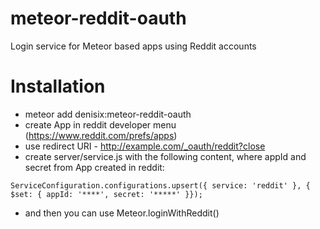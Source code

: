 # meteor-reddit-oauth
Login service for Meteor based apps using Reddit accounts

# Installation
* meteor add denisix:meteor-reddit-oauth
* create App in reddit developer menu (https://www.reddit.com/prefs/apps) 
* use redirect URI - http://example.com/_oauth/reddit?close
* create server/service.js with the following content, where appId and secret from App created in reddit:
```
ServiceConfiguration.configurations.upsert({ service: 'reddit' }, { $set: { appId: '****', secret: '*****' }});
```
* and then you can use Meteor.loginWithReddit()
